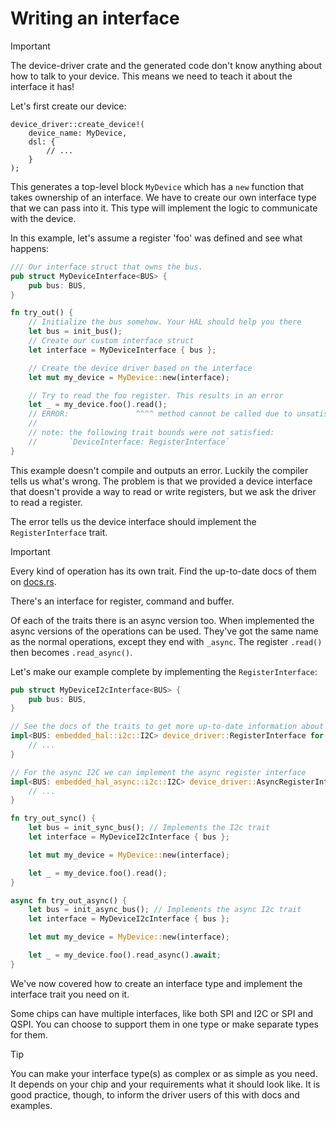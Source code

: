 # Writing an interface

> [!IMPORTANT]
> The device-driver crate and the generated code don't know anything about how to talk to your device. This means we need to teach it about the interface it has!

Let's first create our device:

```rust,no_run
device_driver::create_device!(
    device_name: MyDevice,
    dsl: {
        // ...
    }
);
```

This generates a top-level block `MyDevice` which has a `new` function that takes ownership of an interface.
We have to create our own interface type that we can pass into it. This type will implement the logic to communicate with the device.

In this example, let's assume a register 'foo' was defined and see what happens:

```rust
/// Our interface struct that owns the bus.
pub struct MyDeviceInterface<BUS> {
    pub bus: BUS,
}

fn try_out() {
    // Initialize the bus somehow. Your HAL should help you there
    let bus = init_bus();
    // Create our custom interface struct
    let interface = MyDeviceInterface { bus };

    // Create the device driver based on the interface
    let mut my_device = MyDevice::new(interface);

    // Try to read the foo register. This results in an error
    let _ = my_device.foo().read();
    // ERROR:               ^^^^ method cannot be called due to unsatisfied trait bounds
    //
    // note: the following trait bounds were not satisfied:
    //       `DeviceInterface: RegisterInterface`
}
```

This example doesn't compile and outputs an error. Luckily the compiler tells us what's wrong. The problem is that we provided a device interface that doesn't provide a way to read or write registers, but we ask the driver to read a register.

The error tells us the device interface should implement the `RegisterInterface` trait.

> [!IMPORTANT]
> Every kind of operation has its own trait. Find the up-to-date docs of them on [docs.rs](https://docs.rs/device-driver/latest/device_driver/#traits).
>
> There's an interface for register, command and buffer.


Of each of the traits there is an async version too. When implemented the async versions of the operations can be used. They've got the same name as the normal operations, except they end with `_async`. The register `.read()` then becomes `.read_async()`.

Let's make our example complete by implementing the `RegisterInterface`:

```rust
pub struct MyDeviceI2cInterface<BUS> {
    pub bus: BUS,
}

// See the docs of the traits to get more up-to-date information about how and what to impl
impl<BUS: embedded_hal::i2c::I2C> device_driver::RegisterInterface for MyDeviceI2cInterface<BUS> {
    // ...
}

// For the async I2C we can implement the async register interface
impl<BUS: embedded_hal_async::i2c::I2C> device_driver::AsyncRegisterInterface for MyDeviceI2cInterface<BUS> {
    // ...
}

fn try_out_sync() {
    let bus = init_sync_bus(); // Implements the I2c trait
    let interface = MyDeviceI2cInterface { bus };

    let mut my_device = MyDevice::new(interface);

    let _ = my_device.foo().read();
}

async fn try_out_async() {
    let bus = init_async_bus(); // Implements the async I2c trait
    let interface = MyDeviceI2cInterface { bus };

    let mut my_device = MyDevice::new(interface);

    let _ = my_device.foo().read_async().await;
}
```

We've now covered how to create an interface type and implement the interface trait you need on it.

Some chips can have multiple interfaces, like both SPI and I2C or SPI and QSPI. You can choose to support them in one type or make separate types for them. 

> [!TIP]
> You can make your interface type(s) as complex or as simple as you need. It depends on your chip and your requirements what it should look like.
> It is good practice, though, to inform the driver users of this with docs and examples.
